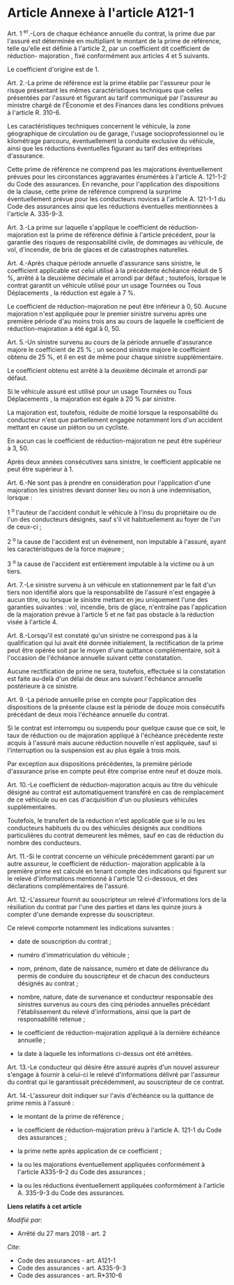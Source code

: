 # Article Annexe à l'article A121-1

Art. 1 
  <sup>er</sup>.-Lors de chaque échéance annuelle du contrat, la prime due par l'assuré est déterminée en multipliant le
montant de la prime de référence, telle qu'elle est définie à l'article 2, par un coefficient dit coefficient de réduction-
majoration , fixé conformément aux articles 4 et 5 suivants.

Le coefficient d'origine est de 1.

Art. 2.-La prime de référence est la prime établie par l'assureur pour le risque présentant les mêmes caractéristiques
techniques que celles présentées par l'assuré et figurant au tarif communiqué par l'assureur au ministre chargé de l'Économie
et des Finances dans les conditions prévues à l'article R. 310-6.

Les caractéristiques techniques concernent le véhicule, la zone géographique de circulation ou de garage, l'usage
socioprofessionnel ou le kilométrage parcouru, éventuellement la conduite exclusive du véhicule, ainsi que les réductions
éventuelles figurant au tarif des entreprises d'assurance.

Cette prime de référence ne comprend pas les majorations éventuellement prévues pour les circonstances aggravantes énumérées
à l'article A. 121-1-2 du Code des assurances. En revanche, pour l'application des dispositions de la clause, cette prime de
référence comprend la surprime éventuellement prévue pour les conducteurs novices à l'article A. 121-1-1 du Code des
assurances ainsi que les réductions éventuelles mentionnées à l'article A. 335-9-3.

Art. 3.-La prime sur laquelle s'applique le coefficient de réduction-majoration est la prime de référence définie à l'article
précédent, pour la garantie des risques de responsabilité civile, de dommages au véhicule, de vol, d'incendie, de bris de
glaces et de catastrophes naturelles.

Art. 4.-Après chaque période annuelle d'assurance sans sinistre, le coefficient applicable est celui utilisé à la précédente
échéance réduit de 5 %, arrêté à la deuxième décimale et arrondi par défaut ; toutefois, lorsque le contrat garantit un
véhicule utilisé pour un usage Tournées ou Tous Déplacements , la réduction est égale à 7 %.

Le coefficient de réduction-majoration ne peut être inférieur à 0, 50. Aucune majoration n'est appliquée pour le premier
sinistre survenu après une première période d'au moins trois ans au cours de laquelle le coefficient de réduction-majoration
a été égal à 0, 50.

Art. 5.-Un sinistre survenu au cours de la période annuelle d'assurance majore le coefficient de 25 % ; un second sinistre
majore le coefficient obtenu de 25 %, et il en est de même pour chaque sinistre supplémentaire.

Le coefficient obtenu est arrêté à la deuxième décimale et arrondi par défaut.

Si le véhicule assuré est utilisé pour un usage Tournées ou Tous Déplacements , la majoration est égale à 20 % par sinistre.

La majoration est, toutefois, réduite de moitié lorsque la responsabilité du conducteur n'est que partiellement engagée
notamment lors d'un accident mettant en cause un piéton ou un cycliste.

En aucun cas le coefficient de réduction-majoration ne peut être supérieur à 3, 50.

Après deux années consécutives sans sinistre, le coefficient applicable ne peut être supérieur à 1.

Art. 6.-Ne sont pas à prendre en considération pour l'application d'une majoration les sinistres devant donner lieu ou non à
une indemnisation, lorsque :

1 
  <sup>o </sup>l'auteur de l'accident conduit le véhicule à l'insu du propriétaire ou de l'un des conducteurs désignés, sauf
s'il vit habituellement au foyer de l'un de ceux-ci ;

2 
  <sup>o </sup>la cause de l'accident est un événement, non imputable à l'assuré, ayant les caractéristiques de la force
majeure ;

3 
  <sup>o </sup>la cause de l'accident est entièrement imputable à la victime ou à un tiers.

Art. 7.-Le sinistre survenu à un véhicule en stationnement par le fait d'un tiers non identifié alors que la responsabilité
de l'assuré n'est engagée à aucun titre, ou lorsque le sinistre mettant en jeu uniquement l'une des garanties suivantes :
vol, incendie, bris de glace, n'entraîne pas l'application de la majoration prévue à l'article 5 et ne fait pas obstacle à la
réduction visée à l'article 4.

Art. 8.-Lorsqu'il est constaté qu'un sinistre ne correspond pas à la qualification qui lui avait été donnée initialement, la
rectification de la prime peut être opérée soit par le moyen d'une quittance complémentaire, soit à l'occasion de l'échéance
annuelle suivant cette constatation.

Aucune rectification de prime ne sera, toutefois, effectuée si la constatation est faite au-delà d'un délai de deux ans
suivant l'échéance annuelle postérieure à ce sinistre.

Art. 9.-La période annuelle prise en compte pour l'application des dispositions de la présente clause est la période de douze
mois consécutifs précédant de deux mois l'échéance annuelle du contrat.

Si le contrat est interrompu ou suspendu pour quelque cause que ce soit, le taux de réduction ou de majoration appliqué à
l'échéance précédente reste acquis à l'assuré mais aucune réduction nouvelle n'est appliquée, sauf si l'interruption ou la
suspension est au plus égale à trois mois.

Par exception aux dispositions précédentes, la première période d'assurance prise en compte peut être comprise entre neuf et
douze mois.

Art. 10.-Le coefficient de réduction-majoration acquis au titre du véhicule désigné au contrat est automatiquement transféré
en cas de remplacement de ce véhicule ou en cas d'acquisition d'un ou plusieurs véhicules supplémentaires.

Toutefois, le transfert de la réduction n'est applicable que si le ou les conducteurs habituels du ou des véhicules désignés
aux conditions particulières du contrat demeurent les mêmes, sauf en cas de réduction du nombre des conducteurs.

Art. 11.-Si le contrat concerne un véhicule précédemment garanti par un autre assureur, le coefficient de réduction-
majoration applicable à la première prime est calculé en tenant compte des indications qui figurent sur le relevé
d'informations mentionné à l'article 12 ci-dessous, et des déclarations complémentaires de l'assuré.

Art. 12.-L'assureur fournit au souscripteur un relevé d'informations lors de la résiliation du contrat par l'une des parties
et dans les quinze jours à compter d'une demande expresse du souscripteur.

Ce relevé comporte notamment les indications suivantes :

- date de souscription du contrat ;

- numéro d'immatriculation du véhicule ;

- nom, prénom, date de naissance, numéro et date de délivrance du permis de conduire du souscripteur et de chacun des
conducteurs désignés au contrat ;

- nombre, nature, date de survenance et conducteur responsable des sinistres survenus au cours des cinq périodes annuelles
précédant l'établissement du relevé d'informations, ainsi que la part de responsabilité retenue ;

- le coefficient de réduction-majoration appliqué à la dernière échéance annuelle ;

- la date à laquelle les informations ci-dessus ont été arrêtées.

Art. 13.-Le conducteur qui désire être assuré auprès d'un nouvel assureur s'engage à fournir à celui-ci le relevé
d'informations délivré par l'assureur du contrat qui le garantissait précédemment, au souscripteur de ce contrat.

Art. 14.-L'assureur doit indiquer sur l'avis d'échéance ou la quittance de prime remis à l'assuré :

- le montant de la prime de référence ;

- le coefficient de réduction-majoration prévu à l'article A. 121-1 du Code des assurances ;

- la prime nette après application de ce coefficient ;

- la ou les majorations éventuellement appliquées conformément à l'article A335-9-2 du Code des assurances ;

- la ou les réductions éventuellement appliquées conformément à l'article A. 335-9-3 du Code des assurances.

**Liens relatifs à cet article**

_Modifié par_:

  - Arrêté du 27 mars 2018 - art. 2

_Cite_:

  - Code des assurances - art. A121-1
  - Code des assurances - art. A335-9-3
  - Code des assurances - art. R*310-6

